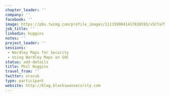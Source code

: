 ```yaml
---
chapter_leader: ''
company: ''
facebook: ''
image: https://pbs.twimg.com/profile_images/1111599841417838593/vSCYa7SE_400x400.png
job_title: ''
linkedin: huggins
notes: ''
project_leader: ''
sessions:
 - Wardley Maps for Security
 - Using Wardley Maps on SOC
status: add-details
title: Phil Huggins
travel_from: ''
twitter: oracuk
type: participant
website: http://blog.blackswansecurity.com
---
```


<!-- put more details about participant here -->